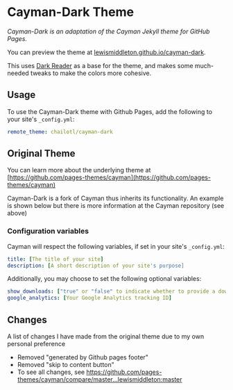 # Cayman-Dark Theme

*Cayman-Dark is an adaptation of the Cayman Jekyll theme for GitHub Pages.*

You can preview the theme at [lewismiddleton.github.io/cayman-dark](http://chailotl.github.io/cayman-dark).

This uses [Dark Reader](https://github.com/darkreader/darkreader) as a base for the theme, and makes some much-needed tweaks to make the colors more cohesive.

## Usage

To use the Cayman-Dark theme with Github Pages, add the following to your site's `_config.yml`:

```yml
remote_theme: chailotl/cayman-dark
```

## Original Theme
You can learn more about the underlying theme at [https://github.com/pages-themes/cayman](https://github.com/pages-themes/cayman)

Cayman-Dark is a fork of Cayman thus inherits its functionality. An example is shown below but there is more information at the Cayman repository (see above)

### Configuration variables

Cayman will respect the following variables, if set in your site's `_config.yml`:

```yml
title: [The title of your site]
description: [A short description of your site's purpose]
```

Additionally, you may choose to set the following optional variables:

```yml
show_downloads: ["true" or "false" to indicate whether to provide a download URL]
google_analytics: [Your Google Analytics tracking ID]
```

## Changes
A list of changes I have made from the original theme due to my own personal preference
 - Removed "generated by Github pages footer"
 - Removed "skip to content button"
 - To see all changes, see https://github.com/pages-themes/cayman/compare/master...lewismiddleton:master
